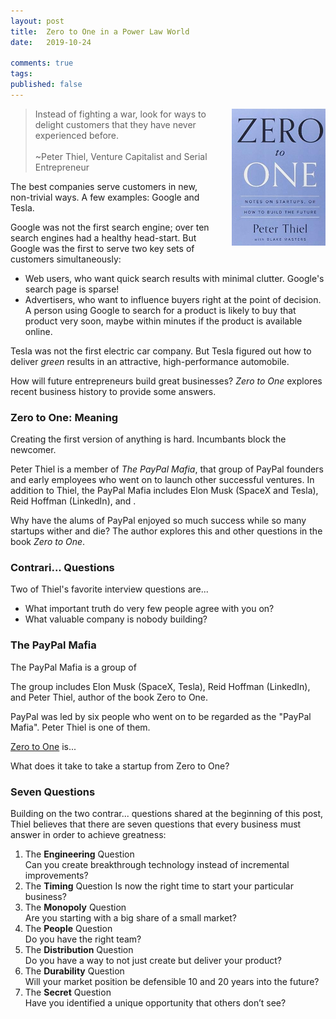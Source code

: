 ```yaml
---
layout: post
title:  Zero to One in a Power Law World
date:   2019-10-24

comments: true
tags: 
published: false
---
```

<img style="margin-left:20px" src="/images/zero_to_one_peter_thiel.jpg" width="150" align="right" alt="Zero to One by Peter Thiel" title="Zero to One by Peter Thiel" />

>Instead of fighting a war, look for ways to delight customers that they have never experienced before. 
>&nbsp;<br/>
>&nbsp;<br/>
>~Peter Thiel, Venture Capitalist and Serial Entrepreneur

The best companies serve customers in new, non-trivial ways. A few examples: Google and Tesla. 

Google was not the first search engine; over ten search engines had a healthy head-start. But Google was the first to serve two key sets of customers simultaneously:
* Web users, who want quick search results with minimal clutter. Google's search page is sparse!
* Advertisers, who want to influence buyers right at the point of decision. A person using Google to search for a product is likely to buy that product very soon, maybe within minutes if the product is available online. 

Tesla was not the first electric car company. But Tesla figured out how to deliver _green_ results in an attractive, high-performance automobile.

How will future entrepreneurs build great businesses? _Zero to One_ explores recent business history to provide some answers.

<!--more-->

### Zero to One: Meaning

Creating the first version of anything is hard. Incumbants block the newcomer.

Peter Thiel is a member of _The PayPal Mafia_, that group of PayPal founders and early employees who went on to launch other successful ventures. In addition to Thiel, the PayPal Mafia includes Elon Musk (SpaceX and Tesla), Reid Hoffman (LinkedIn), and .

Why have the alums of PayPal enjoyed so much success while so many startups wither and die? The author explores this and other questions in the book _Zero to One_.



### Contrari... Questions
Two of Thiel's favorite interview questions are...

* What important truth do very few people agree with you on?
* What valuable company is nobody building?




### The PayPal Mafia

The PayPal Mafia is a group of

The group includes Elon Musk (SpaceX, Tesla), Reid Hoffman (LinkedIn), and Peter Thiel, author of the book Zero to One.

PayPal was led by six people who went on to be regarded as the "PayPal Mafia". Peter Thiel is one of them.

[Zero to One]() is...

What does it take to take a startup from Zero to One?


### Seven Questions 

Building on the two contrar... questions shared at the beginning of this post, Thiel believes that there are seven questions that every business must answer in order to achieve greatness:

1. The <b>Engineering</b> Question<br/>
Can you create breakthrough technology instead of incremental improvements? 
2. The <b>Timing</b> Question 
Is now the right time to start your particular business? 
3. The <b>Monopoly</b> Question<br/>
Are you starting with a big share of a small market? 
4. The <b>People</b> Question<br/>
Do you have the right team? 
5. The <b>Distribution</b> Question<br/>
Do you have a way to not just create but deliver your product? 
6. The <b>Durability</b> Question<br/>
Will your market position be defensible 10 and 20 years into the future? 
7. The <b>Secret</b> Question<br/>
Have you identified a unique opportunity that others don’t see?


